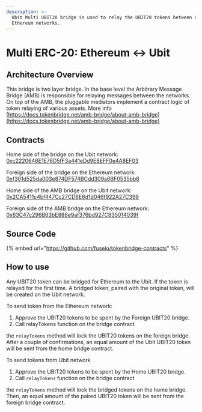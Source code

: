 ```yaml
---
description: >-
  Ubit Multi UBIT20 bridge is used to relay the UBIT20 tokens between Ubit and
  Ethereum networks.
---
```


# Multi ERC-20: Ethereum ↔ Ubit

## Architecture Overview

This bridge is two layer bridge. In the base level the  Arbitrary Message Bridge \(AMB\) is responsible for relaying messages between the networks. On top of the AMB,  the pluggable mediators implement a contract logic of token relaying of various assets. More info [https://docs.tokenbridge.net/amb-bridge/about-amb-bridge](https://docs.tokenbridge.net/amb-bridge/about-amb-bridge)

## Contracts

Home side of the bridge on the Ubit network: [0xc2220646E1E76D5fF3a441eDd9E8EFF0e4A8EF03](https://ubitscan.com/address/0xc2220646E1E76D5fF3a441eDd9E8EFF0e4A8EF03)

Foreign side of the bridge on the Ethereum network: [0xf301d525da003e874DF574BCdd309a6BF0535bb6](https://etherscan.io/address/0xf301d525da003e874DF574BCdd309a6BF0535bb6)

Home side of the AMB bridge on the Ubit network: [0x2CA5411c4bf447Cc27CD6E6d1d046f922A27C399](https://ubitscan.com/address/0x2CA5411c4bf447Cc27CD6E6d1d046f922A27C399/transactions)

Foreign side of the AMB bridge on the Ethereum network: [0x63C47c296B63bE888e9af376bd927C835014039f](https://etherscan.io/address/0x63C47c296B63bE888e9af376bd927C835014039f)

## Source Code

{% embed url="https://github.com/fuseio/tokenbridge-contracts" %}

## How to use

Any UBIT20 token can be bridged for Ethereum to the Ubit. If the token is relayed for the first time. A bridged token, paired with the original token, will be created on the Ubit network. 

To send token from the Ethereum network:

1. Approve the UBIT20 tokens to be spent by the Foreign UBIT20 bridge. 
2. Call relayTokens function on the bridge contract

the `relayTokens` method will lock the UBIT20 tokens on the foreign bridge. After a couple of confirmations, an equal amount of the Ubit UBIT20 token will be sent from the home bridge contract.

To send tokens from Ubit network

1. Approve the UBIT20 tokens to be spent by the Home UBIT20 bridge. 
2. Call `relayTokens` function on the bridge contract

the `relayTokens` method will lock the bridged tokens on the home bridge. Then, an equal amount of the paired UBIT20 token will be sent from the foreign bridge contract.



